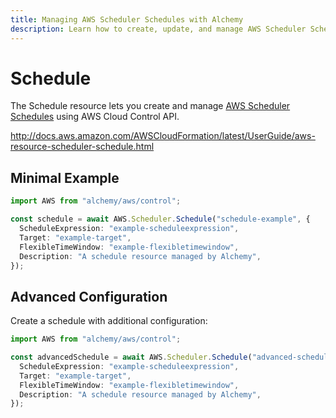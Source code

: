 ```yaml
---
title: Managing AWS Scheduler Schedules with Alchemy
description: Learn how to create, update, and manage AWS Scheduler Schedules using Alchemy Cloud Control.
---
```


# Schedule

The Schedule resource lets you create and manage [AWS Scheduler Schedules](https://docs.aws.amazon.com/scheduler/latest/userguide/) using AWS Cloud Control API.

http://docs.aws.amazon.com/AWSCloudFormation/latest/UserGuide/aws-resource-scheduler-schedule.html

## Minimal Example

```ts
import AWS from "alchemy/aws/control";

const schedule = await AWS.Scheduler.Schedule("schedule-example", {
  ScheduleExpression: "example-scheduleexpression",
  Target: "example-target",
  FlexibleTimeWindow: "example-flexibletimewindow",
  Description: "A schedule resource managed by Alchemy",
});
```

## Advanced Configuration

Create a schedule with additional configuration:

```ts
import AWS from "alchemy/aws/control";

const advancedSchedule = await AWS.Scheduler.Schedule("advanced-schedule", {
  ScheduleExpression: "example-scheduleexpression",
  Target: "example-target",
  FlexibleTimeWindow: "example-flexibletimewindow",
  Description: "A schedule resource managed by Alchemy",
});
```

